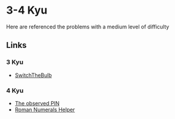 # 3-4 Kyu

Here are referenced the problems with a medium level of difficulty

## Links

### 3 Kyu

- [SwitchTheBulb](https://www.codewars.com/kata/5a96064cfd57777828000187 "SwitchTheBulb")

### 4 Kyu

- [The observed PIN](https://www.codewars.com/kata/5263c6999e0f40dee200059d "The observed PIN")
- [Roman Numerals Helper](https://www.codewars.com/kata/51b66044bce5799a7f000003 "Roman Numerals Helper")

